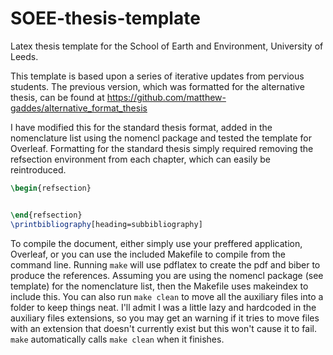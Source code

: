 # SOEE-thesis-template
Latex thesis template for the School of Earth and Environment, University of Leeds.


This template is based upon a series of iterative updates from pervious students. The previous version, which was formatted for the alternative thesis, can be found at https://github.com/matthew-gaddes/alternative_format_thesis

I have modified this for the standard thesis format, added in the nomenclature list using the nomencl package and tested the template for Overleaf. Formatting for the standard thesis simply required removing the refsection environment from each chapter, which can easily be reintroduced.

```latex
\begin{refsection}


\end{refsection}
\printbibliography[heading=subbibliography]
```

To compile the document, either simply use your preffered application, Overleaf, or you can use the included Makefile to compile from the command line. Running `make` will use pdflatex to create the pdf and biber to produce the references. Assuming you are using the nomencl package (see template) for the nomenclature list, then the Makefile uses makeindex to include this. You can also run `make clean` to move all the auxiliary files into a folder to keep things neat. I'll admit I was a little lazy and hardcoded in the auxiliary files extensions, so you may get an warning if it tries to move files with an extension that doesn't currently exist but this won't cause it to fail. `make` automatically calls `make clean` when it finishes.
